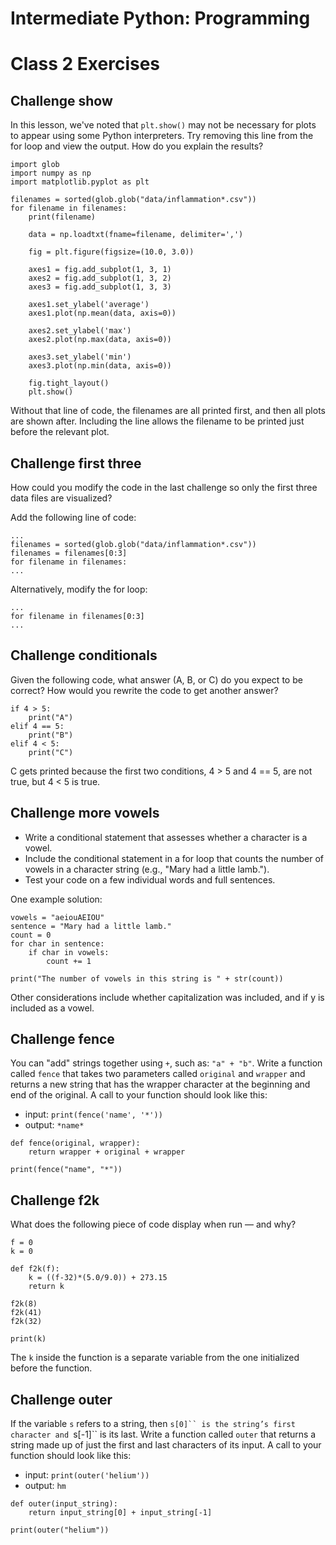 # Intermediate Python: Programming
# Class 2 Exercises

## Challenge show

In this lesson, we've noted that `plt.show()` may not be necessary for plots to appear using some Python interpreters. Try removing this line from the for loop and view the output. How do you explain the results?
```
import glob
import numpy as np
import matplotlib.pyplot as plt

filenames = sorted(glob.glob("data/inflammation*.csv"))
for filename in filenames:
    print(filename)

    data = np.loadtxt(fname=filename, delimiter=',')

    fig = plt.figure(figsize=(10.0, 3.0))

    axes1 = fig.add_subplot(1, 3, 1)
    axes2 = fig.add_subplot(1, 3, 2)
    axes3 = fig.add_subplot(1, 3, 3)

    axes1.set_ylabel('average')
    axes1.plot(np.mean(data, axis=0))

    axes2.set_ylabel('max')
    axes2.plot(np.max(data, axis=0))

    axes3.set_ylabel('min')
    axes3.plot(np.min(data, axis=0))

    fig.tight_layout()
    plt.show()
```
Without that line of code,
the filenames are all printed first, and then all plots are shown after.
Including the line allows the filename to be printed just before the relevant plot.

## Challenge first three

How could you modify the code in the last challenge so only the first three data files are visualized?

Add the following line of code:
```
...
filenames = sorted(glob.glob("data/inflammation*.csv"))
filenames = filenames[0:3]
for filename in filenames:
...
```
Alternatively,
modify the for loop:
```
...
for filename in filenames[0:3]
...
```

## Challenge conditionals

Given the following code, what answer (A, B, or C) do you expect to be correct? How would you rewrite the code to get another answer?

```
if 4 > 5:
    print("A")
elif 4 == 5:
    print("B")
elif 4 < 5:
    print("C")
```

C gets printed because the first two conditions, 4 > 5 and 4 == 5, are not true, but 4 < 5 is true.

## Challenge more vowels

- Write a conditional statement that assesses whether a character is a vowel.
- Include the conditional statement in a for loop that counts the number of vowels in a character string (e.g., "Mary had a little lamb.").
- Test your code on a few individual words and full sentences.

One example solution:
```
vowels = "aeiouAEIOU"
sentence = "Mary had a little lamb."
count = 0
for char in sentence:
    if char in vowels:
        count += 1

print("The number of vowels in this string is " + str(count))
```
Other considerations include whether capitalization was included,
and if y is included as a vowel.

## Challenge fence

You can "add" strings together using `+`,
such as: `"a" + "b"`.
Write a function called `fence` that takes two parameters called `original` and `wrapper` and returns a new string that has the wrapper character at the beginning and end of the original. A call to your function should look like this:

- input: `print(fence('name', '*'))`
- output: `*name*`

```
def fence(original, wrapper):
    return wrapper + original + wrapper

print(fence("name", "*"))
```
## Challenge f2k

What does the following piece of code display when run — and why?
```
f = 0
k = 0

def f2k(f):
    k = ((f-32)*(5.0/9.0)) + 273.15
    return k

f2k(8)
f2k(41)
f2k(32)

print(k)
```
The `k` inside the function is a separate variable from the one initialized before the function.

## Challenge outer

If the variable `s` refers to a string, then `s[0]`` is the string’s first character and `s[-1]`` is its last. Write a function called `outer` that returns a string made up of just the first and last characters of its input. A call to your function should look like this: 

- input: `print(outer('helium'))`
- output: `hm`

```
def outer(input_string):
    return input_string[0] + input_string[-1]

print(outer("helium"))
```
